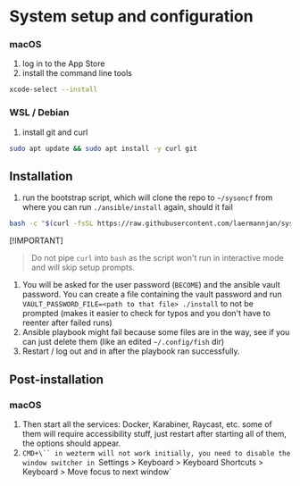 # System setup and configuration

### macOS
1. log in to the App Store
1. install the command line tools
```sh
xcode-select --install
```

### WSL / Debian
1. install git and curl
```sh
sudo apt update && sudo apt install -y curl git
```

## Installation
1. run the bootstrap script, which will clone the repo to `~/sysoncf` from where you can run `./ansible/install` again, should it fail
```sh
bash -c "$(curl -fsSL https://raw.githubusercontent.com/laermannjan/sysconf/refs/heads/main/ansible/install)"
```

 [!IMPORTANT]
> Do not pipe `curl` into `bash` as the script won't run in interactive mode and will skip setup prompts.

1. You will be asked for the user password (`BECOME`) and the ansible vault password. You can create a file containing the vault password and run `VAULT_PASSWORD_FILE=<path to that file> ./install` to not be prompted (makes it easier to check for typos and you don't have to reenter after failed runs)
1. Ansible playbook might fail because some files are in the way, see if you can just delete them (like an edited `~/.config/fish` dir)
1. Restart / log out and in after the playbook ran successfully.

## Post-installation
### macOS
1. Then start all the services: Docker, Karabiner, Raycast, etc. some of them will require accessibility stuff, just restart after starting all of them, the options should appear.
1. `CMD+\`` in wezterm will not work initially, you need to disable the window switcher in `Settings > Keyboard > Keyboard Shortcuts > Keyboard > Move focus to next window`
